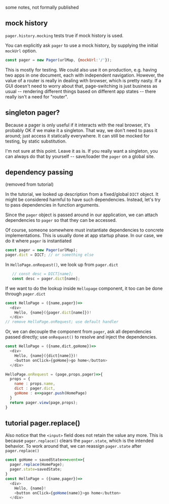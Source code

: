 some notes, not formally published

## mock history

`pager.history.mocking` tests true if mock history is used.

You can explicitly ask `pager` to use a mock history,
by supplying the initial `mockUrl` option.

```js
const pager = new Pager(urlMap, {mockUrl:'/'});
```

This is mostly for testing. We could also use it on production,
e.g. having two apps in one document, each with independent navigation.
However, the value of a router is really in dealing with browser,
which is pretty nasty. If a GUI doesn't need to worry about that,
page-switching is just business as usual -- rendering different things
based on different app states -- there really isn't a need for "router".


## singleton pager?

Because a pager is only useful if it interacts with the real browser,
it's probably OK if we make it a singleton.
That way, we don't need to pass it around; just access it statically everywhere.
It can still be mocked for testing, by static substitution.

I'm not sure at this point. Leave it as is. If you really want a singleton,
you can always do that by yourself -- save/loader the `pager` on a global site.



## dependency passing

(removed from tutorial)

In the tutorial, we looked up description from a fixed/global `DICT` object.
It might be considered harmful to have such dependencies.
Instead, let's try to pass dependencies in function arguments.

Since the `pager` object is passed around in our application,
we can attach dependencies to `pager` so that they can be accessed.

Of course, someone somewhere must instantiate dependencies to concrete
implementations. This is usually done at app startup phase.
In our case, we do it where `pager` is instantiated

```js
const pager = new Pager(urlMap);
pager.dict = DICT; // or something else
```

In `HelloPage.onRequest()`, we look up from `pager.dict`

```js
   // const desc = DICT[name];
   const desc = pager.dict[name];
```

If we want to do the lookup inside `Hellopage` component,
it too can be done through `pager.dict`

```js
const HelloPage = ({name,pager})=>
  <div>
    Hello, {name}({pager.dict[name]})!
  </div>
// remove HelloPage.onRequest; use default handler
```

Or, we can decouple the component from `pager`, ask all dependencies
passed directly; use `onRequest()` to resolve and inject the dependencies.

```js
const HelloPage = ({name,dict,goHome})=>
  <div>
    Hello, {name}({dict[name]})!
    <button onClick={goHome}>go home</button>
  </div>

HelloPage.onRequest = (page,props,pager)=>{
  props = {
    name : props.name,
    dict : pager.dict,
    goHome : e=>pager.push(HomePage)
  }
  return pager.view(page,props);
}
```



## tutorial pager.replace()


Also notice that the `<input>` field does not retain the value any more.
This is because `pager.replace()` clears the `pager.state`,
which is the intended behavior. To work around that, we can reassign
`pager.state` after `pager.replace()`

```js
const goHome = savedState=>event=>{
  pager.replace(HomePage);
  pager.state=savedState;
}
const HelloPage = ({name,pager})=>
  <div>
    Hello, {name}!
    <button onClick={goHome(name)}>go home</button>
  </div>
```
